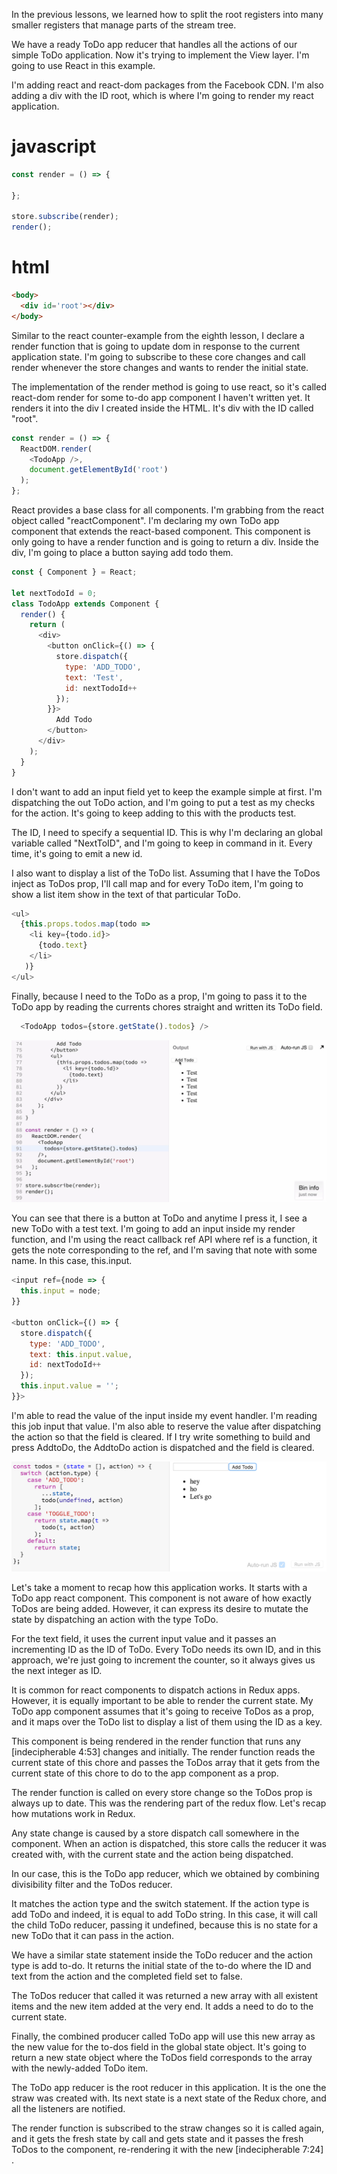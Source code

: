 In the previous lessons, we learned how to split the root registers into many smaller registers that manage parts of the stream tree.

We have a ready ToDo app reducer that handles all the actions of our simple ToDo application. Now it's trying to implement the View layer. I'm going to use React in this example.

I'm adding react and react-dom packages from the Facebook CDN. I'm also adding a div with the ID root, which is where I'm going to render my react application.

# javascript
``` javascript
const render = () => {

};

store.subscribe(render);
render();
```

# html
```html
<body>
  <div id='root'></div>
</body>
```

Similar to the react counter-example from the eighth lesson, I declare a render function that is going to update dom in response to the current application state. I'm going to subscribe to these core changes and call render whenever the store changes and wants to render the initial state.

The implementation of the render method is going to use react, so it's called react-dom render for some to-do app component I haven't written yet. It renders it into the div I created inside the HTML. It's div with the ID called "root".

``` javascript
const render = () => {
  ReactDOM.render(
    <TodoApp />,
    document.getElementById('root')
  );
};

```
React provides a base class for all components. I'm grabbing from the react object called "reactComponent". I'm declaring my own ToDo app component that extends the react-based component. This component is only going to have a render function and is going to return a div. Inside the div, I'm going to place a button saying add todo them.

``` javascript
const { Component } = React;

let nextTodoId = 0;
class TodoApp extends Component {
  render() {
    return (
      <div>
        <button onClick={() => {
          store.dispatch({
            type: 'ADD_TODO',
            text: 'Test',
            id: nextTodoId++
          });
        }}>
          Add Todo
        </button>
      </div>
    );
  }
}
```

I don't want to add an input field yet to keep the example simple at first. I'm dispatching the out ToDo action, and I'm going to put a test as my checks for the action. It's going to keep adding to this with the products test.

The ID, I need to specify a sequential ID. This is why I'm declaring an global variable called "NextToID", and I'm going to keep in command in it. Every time, it's going to emit a new id.

I also want to display a list of the ToDo list. Assuming that I have the ToDos inject as ToDos prop, I'll call map and for every ToDo item, I'm going to show a list item show in the text of that particular ToDo.

``` javascript
<ul>
  {this.props.todos.map(todo =>
    <li key={todo.id}>
      {todo.text}
    </li>
   )}
</ul>
```

Finally, because I need to the ToDo as a prop, I'm going to pass it to the ToDo app by reading the currents chores straight and written its ToDo field.

``` javascript
  <TodoApp todos={store.getState().todos} />
```

![Adding Todos](./Images/AddTodos.png)

You can see that there is a button at ToDo and anytime I press it, I see a new ToDo with a test text. I'm going to add an input inside my render function, and I'm using the react callback ref API where ref is a function, it gets the note corresponding to the ref, and I'm saving that note with some name. In this case, this.input.

``` javascript
<input ref={node => {
  this.input = node;
}}

<button onClick={() => {
  store.dispatch({
    type: 'ADD_TODO',
    text: this.input.value,
    id: nextTodoId++
  });
  this.input.value = '';
}}>
```

I'm able to read the value of the input inside my event handler. I'm reading this job input that value. I'm also able to reserve the value after dispatching the action so that the field is cleared. If I try write something to build and press AddtoDo, the AddtoDo action is dispatched and the field is cleared.

![Adding Todos with this.input](./Images/AddTodoThisInput.png)

Let's take a moment to recap how this application works. It starts with a ToDo app react component. This component is not aware of how exactly ToDos are being added. However, it can express its desire to mutate the state by dispatching an action with the type ToDo.

For the text field, it uses the current input value and it passes an incrementing ID as the ID of ToDo. Every ToDo needs its own ID, and in this approach, we're just going to increment the counter, so it always gives us the next integer as ID.

It is common for react components to dispatch actions in Redux apps. However, it is equally important to be able to render the current state. My ToDo app component assumes that it's going to receive ToDos as a prop, and it maps over the ToDo list to display a list of them using the ID as a key.

This component is being rendered in the render function that runs any [indecipherable 4:53] changes and initially. The render function reads the current state of this chore and passes the ToDos array that it gets from the current state of this chore to do to the app component as a prop.

The render function is called on every store change so the ToDos prop is always up to date. This was the rendering part of the redux flow. Let's recap how mutations work in Redux.

Any state change is caused by a store dispatch call somewhere in the component. When an action is dispatched, this store calls the reducer it was created with, with the current state and the action being dispatched.

In our case, this is the ToDo app reducer, which we obtained by combining divisibility filter and the ToDos reducer.

It matches the action type and the switch statement. If the action type is add ToDo and indeed, it is equal to add ToDo string. In this case, it will call the child ToDo reducer, passing it undefined, because this is no state for a new ToDo that it can pass in the action.

We have a similar state statement inside the ToDo reducer and the action type is add to-do. It returns the initial state of the to-do where the ID and text from the action and the completed field set to false.

The ToDos reducer that called it was returned a new array with all existent items and the new item added at the very end. It adds a need to do to the current state.

Finally, the combined producer called ToDo app will use this new array as the new value for the to-dos field in the global state object. It's going to return a new state object where the ToDos field corresponds to the array with the newly-added ToDo item.

The ToDo app reducer is the root reducer in this application. It is the one the straw was created with. Its next state is a next state of the Redux chore, and all the listeners are notified.

The render function is subscribed to the straw changes so it is called again, and it gets the fresh state by call and gets state and it passes the fresh ToDos to the component, re-rendering it with the new [indecipherable 7:24] .
